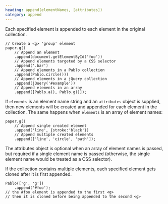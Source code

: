 ```yaml
--- 
heading: append(elementNames, [attributes])
category: append
---
```


Each specified element is appended to each element in the original collection.

    // Create a <g> 'group' element
    paper.g()
        // Append an element
        .append(document.getElementById('foo'))
        // Append elements targeted by a CSS selector
        .append('.bar')
        // Append elements in a Pablo collection
        .append(Pablo.circle()))
        // Append elements in a jQuery collection
        .append(jQuery('#example'))
        // Append elements in an array
        .append([Pablo.a(), Pablo.g()]);

If `elements` is an element name string and an `attributes` object is supplied, then new elements will be created and appended for each element in the collection. The same happens when `elements` is an array of element names:

    paper.g()
        // Append single created element
        .append('line', {stroke:'black'})
        // Append multiple created elements
        .append(['line', 'circle', 'path']);

The attributes object is optional when an array of element names is passed, but required if a single element name is passed (otherwise, the single element name would be treated as a CSS selector).

If the collection contains multiple elements, each specified element gets cloned after it is first appended.

    Pablo(['g', 'g'])
        .append('#foo');
    // the #foo element is appended to the first <g>
    // then it is cloned before being appended to the second <g>

